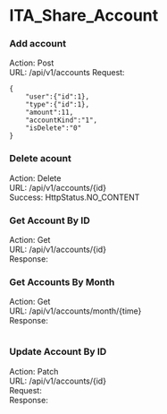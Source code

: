 # ITA_Share_Account
### Add account   
Action: Post  
URL: /api/v1/accounts
Request: 
```
{
	"user":{"id":1},
	"type":{"id":1},
	"amount":11,
	"accountKind":"1",
	"isDelete":"0"
}
```

### Delete acount
Action: Delete  
URL: /api/v1/accounts/{id}   
Success: HttpStatus.NO_CONTENT

### Get Account By ID
Action: Get     
URL: /api/v1/accounts/{id}   
Response: 

### Get Accounts By Month
Action: Get     
URL: /api/v1/accounts/month/{time}   
Response: 
``` http://localhost:8888/api/v1/accounts/month/2019-03

```

### Update Account By ID
Action: Patch     
URL: /api/v1/accounts/{id}   
Request:   
Response: 


